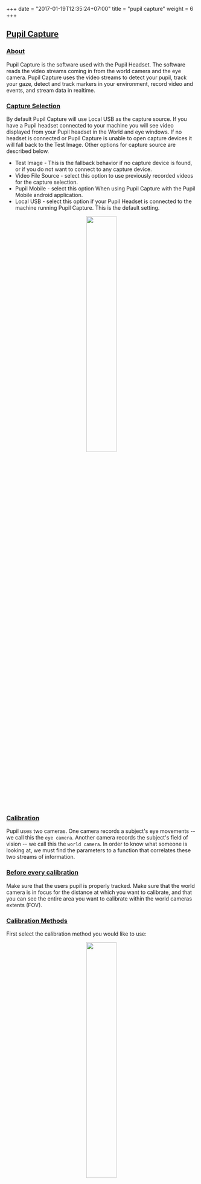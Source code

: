 +++
date = "2017-01-19T12:35:24+07:00"
title = "pupil capture"
weight = 6
+++

<div class="header-border-top"></div>
<div class="content-container">
  <div class="header-link">
    <a href="#pupil-capture">
      <h2 id="pupil-capture">Pupil Capture</h2>
    </a>
  </div>
</div>

<div class="content-container">
  <div class="header-link">
    <a href="#capture-about">
      <h3 id="capture-about">About</h3>
    </a>
  </div>
</div>
<div class="header-border-bottom"></div>

Pupil Capture is the software used with the Pupil Headset. The software reads the video streams coming in from the world camera and the eye camera. Pupil Capture uses the video streams to detect your pupil, track your gaze, detect and track markers in your environment, record video and events, and stream data in realtime.

<div class="content-container">
  <div class="header-link">
    <a href="#capture-selection">
      <h3 id="capture-selection">Capture Selection </h3>
    </a>
  </div>
</div>
<div class="header-border-bottom"></div>

By default Pupil Capture will use Local USB as the capture source. If you have a Pupil headset connected to your machine you will see video displayed from your Pupil headset in the World and eye windows. If no headset is connected or Pupil Capture is unable to open capture devices it will fall back to the Test Image. Other options for capture source are described below.

- Test Image - This is the fallback behavior if no capture device is found, or if you do not want to connect to any capture device.
- Video File Source - select this option to use previously recorded videos for the capture selection. 
- Pupil Mobile - select this option When using Pupil Capture with the Pupil Mobile android application.
- Local USB - select this option if your Pupil Headset is connected to the machine running Pupil Capture. This is the default setting. 

<p align="center">
	<img src="https://raw.githubusercontent.com/wiki/pupil-labs/pupil/media/capture/pc-cap-select.png" width="40%">
</p>

<div class="content-container">
  <div class="header-link">
    <a href="#calibration">
      <h3 id="calibration">Calibration</h3>
    </a>
  </div>
</div>
<div class="header-border-bottom"></div>

Pupil uses two cameras. One camera records a subject's eye movements -- we call this the `eye camera`. Another camera records the subject's field of vision -- we call this the `world camera`. In order to know what someone is looking at, we must find the parameters to a function that correlates these two streams of information.

<div class="content-container">
  <div class="header-link">
    <a href="#before-calibration">
      <h3 id="before-calibration">Before every calibration</h3>
    </a>
  </div>
</div>
<div class="header-border-bottom"></div>

Make sure that the users pupil is properly tracked. Make sure that the world camera is in focus for the distance at which you want to calibrate, and that you can see the entire area you want to calibrate within the world cameras extents (FOV).

<div class="content-container">
  <div class="header-link">
    <a href="#calibration-methods">
      <h3 id="calibration-methods">Calibration Methods</h3>
    </a>
  </div>
</div>
<div class="header-border-bottom"></div>

First select the calibration method you would like to use:

<p align="center">
	<img src="https://raw.githubusercontent.com/wiki/pupil-labs/pupil/media/capture/pc-calibrate.png" width="40%">
</p>

<div class="content-container">
  <div class="header-link">
    <a href="#screen-calibration">
      <h4 id="screen-calibration">Screen Marker Calibration</h4>
    </a>
  </div>
</div>

This is the default method, and a quick method to get started. It is best suited for close range eye-tracking in a narrow field of view.

<p align="center">
	<img src="https://raw.githubusercontent.com/wiki/pupil-labs/pupil/media/capture/pc-screen-calib.png" width="40%">
</p>

1. Select `Screen Marker Calibration`
1. Select your `Monitor` (if more than 1 monitor)
1. Toggle `Use fullscreen` to use the entire extents of your monitor (recommended). You can adjust the scale of the pattern for a larger or smaller calibration target.
1. Press `c` on your keyboard or click the blue circular `C` button in the left hand side of the world window to start calibration.
1. Follow the marker on the screen with your eyes. Try to keep your head still during calibration.
1. The calibration window will close when calibration is complete.

<!--
1. Load the `Show Calibration` plugin from the `General` sub-menu to evaluate calibration quality.
-->

In the `Advanced` sub-menu you can set the `sample duration` -- the number of frames to sample the eye and marker position. You can also set parameters that are used to debug and detect the circular marker on the screen.

<div class="content-container">
  <div class="header-link">
    <a href="#manual-calibration">
      <h4 id="manual-calibration">Manual Marker Calibration</h4>
    </a>
  </div>
</div>

This method is done with an operator and a subject. It is suited for midrange distances and can accommodate a wide field of view. You need markers made of concentric circles, like the two shown below.

<p align="center">
	<img width="40%" src="/images/calibration-markers/manual_calibration_marker-01.png">
	<img width="40%" src="/images/calibration-markers/manual_calibration_marker-02.png">
</p>

<p align="center">
	<img src="https://raw.githubusercontent.com/wiki/pupil-labs/pupil/media/capture/pc-manual-calib.png" width="40%">
</p>

1. Select `Manual Marker Calibration`
1. Press `c` on your keyboard or click the blue circular `C` button in the left hand side of the world window to start calibration.
1. Stand in front of the subject (the person wearing the Pupil headset) at the distance you would like to calibrate. (1.5-2m)
1. Ask the subject to follow the marker with their eyes and hold their head still.
1. Show the marker to the subject and hold the marker still. You will hear a "click" sound when data sampling starts, and one second later a "tick" sound when data sampling stops.
1. Move the marker to the next location and hold the marker still.
1. Repeat until you have covered the subjects field of view (generally about 9 points should suffice).
1. Show the 'stop marker' or press `c` on your keyboard or click the blue circular `C` button in the left hand side of the world window to stop calibration.

<!--
1. Load the `Show Calibration` plugin from the `General` sub-menu to evaluate calibration quality.
-->

You will notice that there are no standard controls, only an `Advanced` sub-menu to control detection parameters of the marker and to debug by showing edges of the detected marker in the world view.

[Download markers to print](images/calibration-markers/pupil_calibration_marker.pdf) or display on smartphone/tablet screen.

<aside class="notice">
	Note - v2.0 Markers can be <a href="images/calibration-markers/v2.0_markers/pupil_calibration_marker.pdf">downloaded here</a>.
</aside>


<div class="content-container">
  <div class="header-link">
    <a href="#natural-calibration">
      <h4 id="natural-calibration">Natural Features Calibration</h4>
    </a>
  </div>
</div>

This method is for special situations and far distances. Usually not required.

<p align="center">
	<img src="https://raw.githubusercontent.com/wiki/pupil-labs/pupil/media/capture/pc-natural-calib.png" width="40%">
</p>

1. Select `Natural Features Calibration`
1. Press `c` on your keyboard or click the blue circular `C` button in the left hand side of the world window to start calibration.
1. Ask the subject (the person wearing the Pupil headset) to look a point in within their field of vision. Note -- pick a salient feature in the environment.
1. Click on that point in the world window.
1. Data will be sampled.
1. Repeat until you have covered the subjects field of view (generally about 9 points should suffice)
1. Press `c` on your keyboard or click the blue circular `C` button in the left hand side of the world window to stop calibration.

<!--
1. Load the `Show Calibration` plugin from the `General` sub-menu to evaluate calibration quality.
-->

<!--
## Calibration Results
Loading the `Show Calibration` plugin from the `General` sub-menu will show an evaluation of the calibration quality. In a "good" calibration, the `Number of used samples` should be more than `180` and the `fraction of used data points` should be more that `0.75`.

![Show Calibration Results](media/screenshots/v04_calibration_show_calibration_results.png)

The green outline show the calibrated area. Orange shows the sampled data points. Red shows outliers. Usually large outliers are blinks, other large outliers can often be attributed to subject error (not looking at the marker). Open image in another tab to see it at full resolution.
-->

<div class="content-container">
  <div class="header-link">
    <a href="#calibration-accuracy">
      <h3 id="calibration-accuracy">Notes on calibration accuracy</h3>
    </a>
  </div>
</div>
<div class="header-border-bottom"></div>

Using screen based 9 point calibration method, you should easily be able to achieve tracking accuracy within the physiological limits (1-2 visual degrees).

* Any calibration is accurate only at its depth level relative to the eye (parallax error).
* Any calibration is only accurate inside the field of view (in the world video) you have calibrated. For example: If during your calibration you only looked at markers or natural features (depending on your calibration method) that are in the left half, you will not have good accuracy in the right half.

<div class="content-container">
  <div class="header-link">
    <a href="#recording">
      <h3 id="recording">Recording</h3>
    </a>
  </div>
</div>
<div class="header-border-bottom"></div>

Press `r` on your keyboard or press the blue circular `R` button in the left hand side of the world window to start recording. You will see red text with the elapsed time of recording next to the `R` button. To stop recording, press `r` on your keyboard or press the `R` button on screen.

<p align="center">
	<img src="https://raw.githubusercontent.com/wiki/pupil-labs/pupil/media/capture/pc-recorder.png" width="40%">
</p>

You can set the folder or `Path to recordings` and the `Recording session name` in the `Recorder` sub-menu within the GUI. Note - you must specify an existing folder, otherwise the `Path to recordings` will revert to the default path.

<div class="content-container">
  <div class="header-link">
    <a href="#session-folder">
      <h4 id="session-folder">What will be in the session folder?</h4>
    </a>
  </div>
</div>

If you open up a session folder you will see a collection of video(s) and data files. Take a look at [Data format](#data-format) to see exactly what you get.

<div class="content-container">
  <div class="header-link">
    <a href="#open-plugin">
      <h3 id="open-plugin">Open a plugin</h3>
    </a>
  </div>
</div>
<div class="header-border-bottom"></div>

Click on the selector "Open Plugin" and select your plugin.

<p align="center">
	<img src="https://raw.githubusercontent.com/wiki/pupil-labs/pupil/media/capture/pc-plugin.png" width="40%">
</p>

<div class="content-container">
  <div class="header-link">
    <a href="#pupil-sync">
      <h3 id="pupil-sync">Pupil Sync</h3>
    </a>
  </div>
</div>
<div class="header-border-bottom"></div>

`pupil_sync` can help you to collect data from different devices and control an experiment with multiple actors (data generators and sensors) or use more than one Pupil device simultaneously:

* Load the `Pupil Sync` plugin from the `General` sub-menu in the GUI.
* Once the plugin is active it will show all other local network pupil sync nodes in the GUI
* It will also auto-magically synchronise time up to 0.1ms.
* Furthermore actions like starting and stopping a recording on one device will be mirrored instantly on all other devices.

For this to work your network needs to allow `UDP` transport. If the nodes do not find each other, create a local wifi network and use that instead.

<aside class="notice">
	Pupil sync can easily be integrated in your own app or device. Have a look at <a href="https://github.com/pupil-labs/pupil-helpers/tree/master/pupil_sync">pupil helpers</a> to get started.
</aside>

<div class="content-container">
  <div class="header-link">
    <a href="#stream-data">
      <h3 id="stream-data">Streaming Pupil Data over the network</h3>
    </a>
  </div>
</div>
<div class="header-border-bottom"></div>

`Pupil Remote` is a plugin that is used to broadcast data over the network using the excellent library [Zero MQ](http://zeromq.org/).

* Load the `Pupil Remote` plugin from the `General` sub-menu in the GUI (it is loaded by default).
* It will automatically begin broadcasting at the default `Address` specified.
* Change the address and port as desired.

<p align="center">
	<img src="https://raw.githubusercontent.com/wiki/pupil-labs/pupil/media/capture/pc-pupil-remote.png" width="40%">
</p>

* If you want to change the address, just type in the address after the `tcp://`

<div class="content-container">
  <div class="header-link">
    <a href="#receive-data">
      <h3 id="receive-data">Receiving Data with your own app</h3>
    </a>
  </div>
</div>
<div class="header-border-bottom"></div>

ZeroMQ has bindings to many languages. Reading the stream using python goes like so:

```python
"""
Receive data from Pupil server broadcast over TCP
test script to see what the stream looks like
and for debugging
"""

import zmq
import json

#network setup
port = "5000"
context = zmq.Context()
socket = context.socket(zmq.SUB)
socket.connect("tcp://127.0.0.1:"+port)

# recv all messages
socket.setsockopt(zmq.SUBSCRIBE, '')
# recv just pupil postions
# socket.setsockopt(zmq.SUBSCRIBE, 'pupil_positions')
# recv just gaze postions
# socket.setsockopt(zmq.SUBSCRIBE, 'gaze_positions')

while True:
    topic,msg =  socket.recv_multipart()
    msg = json.loads(msg)
    print  "\n\n",topic,":\n",msg

```
We have written some simple Python scripts that you can try using Pupil Server to have your gaze control a mouse. Or just print out streaming from Pupil Server. For more simple scripts, check out the [pupil-helpers repository](https://github.com/pupil-labs/pupil-helpers).

<div class="content-container">
  <div class="header-link">
    <a href="#message-format">
      <h3 id="message-format">Message Format for Pupil Server</h3>
    </a>
  </div>
</div>
<div class="header-border-bottom"></div>

Messages from pupil server mirror all objects in the `events` dict that is used internally in pupil capture and player. The data is send per topic (`pupil_positions`, `gaze_positions` ...) and serialised using [json](https://docs.python.org/2/library/json.html). The example above tells it all.

<div class="content-container">
  <div class="header-link">
    <a href="#marker-tracking">
      <h3 id="marker-tracking">Marker Tracking</h3>
    </a>
  </div>
</div>
<div class="header-border-bottom"></div>

The `Marker Tracking` plugin allows you to define surfaces within your environment and track surfaces in realtime using a 5x5 square marker. We were greatly inspired by the [ArUco marker tracking library](http://www.uco.es/investiga/grupos/ava/node/26).

*  Markers - We use a 5x5 square marker. This is not the same marker that is used by ArUco (they use 7x7).
*  Using a 5x5 marker gives us 64 unique markers.
*  Why the 5x5 grid? The 5x5 grid allows us to make smaller markers that can still be detected. Markers can be printed on paper, stickers, or displayed on the screen.

See the video linked below for an introduction and workflow.

<div class="content-container padTop--2 padBottom--2">
  <div class='video-container' >
		<iframe class=feature-video src="https://www.youtube.com/embed/bmqDGE6a9kc?rel=0" frameborder="0" allowfullscreen></iframe>
	</div>
</div>

<div class="content-container">
  <div class="header-link">
    <a href="#define-surface">
      <h4 id="define-surface">Defining Surfaces with Markers</h4>
    </a>
  </div>
</div>

A surface can be defined by one or more markers. Surfaces can be defined with Pupil Capture in real-time, or offline with Pupil Player. Below we provide an outline of steps.

*  Generate markers with [this script](https://gist.github.com/willpatera/7908319#file-make_square_markers-py), or download the image below.

![All 64 Markers](http://pupil-labs.com/media/img/all_markers.png)

<aside class="notice">
<strong>Note</strong> - When printing markers, ensure that white space remains around the square marker. You can scale the markers to different sizes, but make sure to have a white border width of at least 1.2 x the marker grid size for marker, unless the marker is affixed onto a white (or light colored) background.
</aside>

*  Define surfaces within your environment using one or more fiducial markers. Surfaces can be defined with a minimum of one marker. The maximum number of markers per surface is limited by the number of markers we can produce with a 5x5 grid.
*  Use Pupil Capture or Pupil Player to register surfaces, name them, and edit them.
*  Registered surfaces are saved automatically, so that the next time you run Pupil Capture or Pupil Player, your surfaces (if they can be seen) will appear when you start the marker tracking plugin.
*  Surfaces defined with more than 2 markers are detected even if some markers go outside the field of vision or are obscured.
*  We have created a window that shows registered surfaces within the world view and the gaze positions that occur within those surfaces in realtime.
*  Streaming Surfaces with Pupil Capture - Detected surfaces as well as gaze positions relative to the surface can be streamed locally or over the network with pupil server. Check out [this video](http://youtu.be/qHmfMxGST7A) for a demonstration.
*  Surface Metrics with Pupil Player - if you have defined surfaces, you can generate surface visibility reports or gaze count per surface. See our [blog post](http://pupil-labs.com/blog/2014/07/0392-player-release.html) for more information.